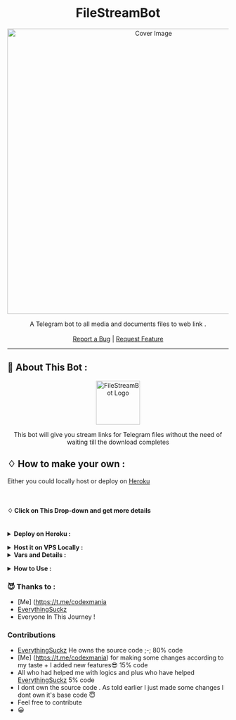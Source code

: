 <h1 align="center">FileStreamBot</h1>
<p align="center">
  <a href="https://github.com/code-x-mania/FileStreamBot">
    <img src="https://socialify.git.ci/Code-X0Mania/FileStreamBot/image?description=1&font=Source%20Code%20Pro&forks=1&issues=1&logo=https://i.ibb.co/vz5jqv9/live-streaming.png&pattern=Circuit%20Board&pulls=1&stargazers=1&theme=Dark" alt="Cover Image" width="650">
  </a>
  
  <p align="center">
    A Telegram bot to all media and documents files to web link .
    <br />
   </strong></a>
    <br />
    <a href="https://github.com/code-x-mania/FileStreamBot/issues">Report a Bug</a>
    |
    <a href="https://github.com/code-x-mania/FileStreamBot/issues">Request Feature</a>
  </p>
</p>

<hr>



## 🍁 About This Bot :

<p align="center">
    <a href="https://github.com/code-x-mania/FileStreamBot">
        <img src="https://i.ibb.co/DwQD0rK/download-1.jpg" height="100" width="100" alt="FileStreamBot Logo">
    </a>
</p>
<p align='center'>
    This bot will give you stream links for Telegram files without the need of waiting till the download completes
</p>


## ♢ How to make your own :

Either you could locally host or deploy on [Heroku](https://heroku.com)

<br>

#### ♢ Click on This Drop-down and get more details

<br>
<details>
  <summary><b>Deploy on Heroku :</b></summary>


1. Fork This Repo
2. Click on Deploy Easily

<h4> So Follow Above Steps 👆 and then also deply other wise not work</h4>

Press the below button to Fast deploy on Heroku

[![Deploy](https://www.herokucdn.com/deploy/button.svg)](https://heroku.com/deploy)

then goto the <a href="#mandatory-vars">variables tab</a> for more info on setting up environmental variables. </details>


<details>
  <summary><b>Host it on VPS Locally :</b></summary>


```py
git clone https://github.com/avipatilpro/FileStreamBot
cd FileStreamBot
virtualenv -p /usr/bin/python3 venv
. ./venv/bin/activate
pip install -r requirements.txt
python3 -m WebStreamer
```

and to stop the whole bot,
 do <kbd>CTRL</kbd>+<kbd>C</kbd>

Setting up things

If you're on Heroku, just add these in the Environmental Variables
or if you're Locally hosting, create a file named `.env` in the root directory and add all the variables there.
An example of `.env` file:

```py
API_ID=12345
API_HASH=esx576f8738x883f3sfzx83
BOT_TOKEN=55838383:yourtbottokenhere
BIN_CHANNEL=-100
PORT=8080
FQDN=your_server_ip
OWNER_ID=your_user_id
DATABASE_URL=mongodb_uri
```
  </details>

<details>
  <summary><b>Vars and Details :</b></summary>

`API_ID` : Goto [my.telegram.org](https://my.telegram.org) to obtain this.

`API_HASH` : Goto [my.telegram.org](https://my.telegram.org) to obtain this.

`BOT_TOKEN` : Get the bot token from [@BotFather](https://telegram.dog/BotFather)

`BIN_CHANNEL` : Create a new channel (private/public), add [@missrose_bot](https://telegram.dog/MissRose_bot) as admin to the channel and type /id. Now copy paste the ID into this field.

`OWNER_ID` : Your Telegram User ID

`DATABASE_URL` : MongoDB URI for saving User IDs when they first Start the Bot. We will use that for Broadcasting to them. I will try to add more features related with Database. If you need help to get the URI you can ask in [Me Telegram](https://t.me/Avishkarpatil).

 Option Vars

`UPDATES_CHANNEL` : Put a Public Channel Username, so every user have to Join that channel to use the bot. Must add bot to channel as Admin to work properly.

`BANNED_CHANNELS` : Put IDs of Banned Channels where bot will not work. You can add multiple IDs & separate with <kbd>Space</kbd>.

`SLEEP_THRESHOLD` : Set a sleep threshold for flood wait exceptions happening globally in this telegram bot instance, below which any request that raises a flood wait will be automatically invoked again after sleeping for the required amount of time. Flood wait exceptions requiring higher waiting times will be raised. Defaults to 60 seconds.

`WORKERS` : Number of maximum concurrent workers for handling incoming updates. Defaults to `3`

`PORT` : The port that you want your webapp to be listened to. Defaults to `8080`

`WEB_SERVER_BIND_ADDRESS` : Your server bind adress. Defauls to `0.0.0.0`

`NO_PORT` : If you don't want your port to be displayed. You should point your `PORT` to `80` (http) or `443` (https) for the links to work. Ignore this if you're on Heroku.

`FQDN` :  A Fully Qualified Domain Name if present. Defaults to `WEB_SERVER_BIND_ADDRESS` </details>

<details>
  <summary><b>How to Use :</b></summary>

:warning: **Before using the  bot, don't forget to add the bot to the `BIN_CHANNEL` as an Admin**
 
`/start` : To check if the bot is alive or not.

To get an instant stream link, just forward any media to the bot and boom, its fast af.

### Channel Support
Bot also Supported with Channels. Just add bot Channel as Admin. If any new file comes in Channel it will edit it with **Get Download Link** Button. </details>

### 😈 Thanks to : 

- [Me] (https://t.me/codexmania
- [EverythingSuckz](https://github.com/EverythingSuckz) 
- Everyone In This Journey !

### Contributions
 - [EverythingSuckz](https://github.com/EverythingSuckz)   He owns the source code ;-;                                   80% code
 - [Me] (https://t.me/codexmania) for making some changes according to my taste + I added new features😎                15% code
 - All who had helped me with logics  and plus who have helped [EverythingSuckz](https://github.com/EverythingSuckz)     5%  code
 - I dont own the source code . As told earlier I just made some changes I dont own it's base code 😇
 - Feel free to contribute  
 - 😀
 
 

